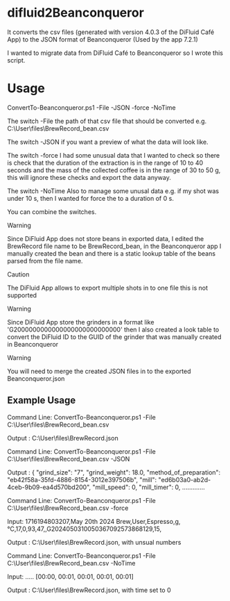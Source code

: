 # difluid2Beanconqueror

It converts the csv files (generated with version 4.0.3 of the DiFluid Café App) to the JSON format of Beanconqueror (Used by the app 7.2.1)

I wanted to migrate data from DiFluid Café to Beanconqueror so I wrote this script.

# Usage

ConvertTo-Beanconqueror.ps1 -File -JSON -force -NoTime

The switch -File the path of that csv file that should be converted e.g. C:\User\files\BrewRecord_bean.csv

The switch -JSON if you want a preview of what the data will look like.

The switch -force I had some unusual data that I wanted to check so there is check that the duration of the extraction is in the range of 10 to 40 seconds and the mass of the collected coffee is in the range of 30 to 50 g, this will ignore these checks and export the data anyway.

The switch -NoTime Also to manage some unusal data e.g. if my shot was under 10 s, then I wanted for force the to a duration of 0 s.

You can combine the switches.

> [!WARNING]
> Since DiFluid App does not store beans in exported data, I edited the BrewRecord file name to be BrewRecord_bean, in the Beanconqueror app I manually created the bean and there is a static lookup table of the beans parsed from the file name.

> [!CAUTION]
> The DiFluid App allows to export multiple shots in to one file this is not supported

> [!WARNING]
> Since DiFluid App store the grinders in a format like 'G2000000000000000000000000000' then I also created a look table to convert the DiFluid ID to the GUID of the grinder that was manually created in Beanconqueror

> [!WARNING]
> You will need to merge the created JSON files in to the exported Beanconqueror.json


## Example Usage

Command Line: ConvertTo-Beanconqueror.ps1 -File C:\User\files\BrewRecord_bean.csv

Output : C:\User\files\BrewRecord.json

Command Line: ConvertTo-Beanconqueror.ps1 -File C:\User\files\BrewRecord_bean.csv -JSON

Output : {
  "grind_size": "7",
  "grind_weight": 18.0,
  "method_of_preparation": "eb42f58a-35fd-4886-8154-3012e397506b",
  "mill": "ed6b03a0-ab2d-4ceb-9b09-ea4d570bd200",
  "mill_speed": 0,
  "mill_timer": 0, .............

Command Line: ConvertTo-Beanconqueror.ps1 -File C:\User\files\BrewRecord_bean.csv -force

Input: 	1716194803207,May 20th 2024 Brew,User,Espresso,g,°C,17,0,93,47,,G2024050310050367092573868129,15,

Output : C:\User\files\BrewRecord.json, with unsual numbers

Command Line: ConvertTo-Beanconqueror.ps1 -File C:\User\files\BrewRecord_bean.csv -NoTime

Input: 	..... [00:00, 00:01, 00:01, 00:01, 00:01]

Output : C:\User\files\BrewRecord.json, with time set to 0





